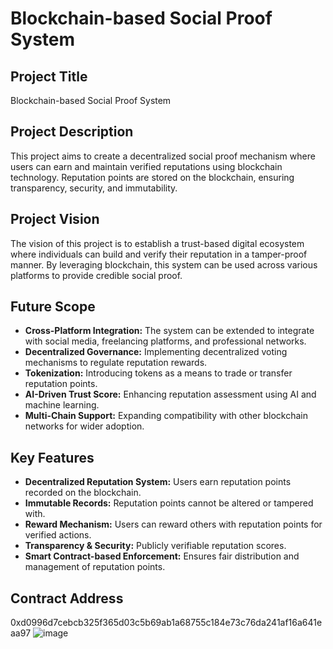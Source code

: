 # Blockchain-based Social Proof System

## Project Title
Blockchain-based Social Proof System

## Project Description
This project aims to create a decentralized social proof mechanism where users can earn and maintain verified reputations using blockchain technology. Reputation points are stored on the blockchain, ensuring transparency, security, and immutability.

## Project Vision
The vision of this project is to establish a trust-based digital ecosystem where individuals can build and verify their reputation in a tamper-proof manner. By leveraging blockchain, this system can be used across various platforms to provide credible social proof.

## Future Scope
- **Cross-Platform Integration:** The system can be extended to integrate with social media, freelancing platforms, and professional networks.
- **Decentralized Governance:** Implementing decentralized voting mechanisms to regulate reputation rewards.
- **Tokenization:** Introducing tokens as a means to trade or transfer reputation points.
- **AI-Driven Trust Score:** Enhancing reputation assessment using AI and machine learning.
- **Multi-Chain Support:** Expanding compatibility with other blockchain networks for wider adoption.

## Key Features
- **Decentralized Reputation System:** Users earn reputation points recorded on the blockchain.
- **Immutable Records:** Reputation points cannot be altered or tampered with.
- **Reward Mechanism:** Users can reward others with reputation points for verified actions.
- **Transparency & Security:** Publicly verifiable reputation scores.
- **Smart Contract-based Enforcement:** Ensures fair distribution and management of reputation points.
## Contract Address
0xd0996d7cebcb325f365d03c5b69ab1a68755c184e73c76da241af16a641eaa97
![image](https://github.com/user-attachments/assets/79de69dc-294b-4223-9b61-f47fa23fa901)


```

